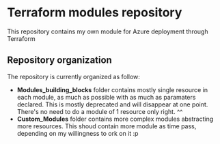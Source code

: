 # Terraform modules repository

This repository contains my own module for Azure deployment through Terraform

## Repository organization

The repository is currently organized as follow:

- **Modules_building_blocks** folder contains mostly single resource in each module, as much as possible with as much as paramaters declared. This is mostly deprecated and will disappear at one point. There's no need to do a module of 1 resource only right. ^^
- **Custom_Modules** folder contains more complex modules abstracting more resources. This shoud contain more module as time pass, depending on my willingness to ork on it :p